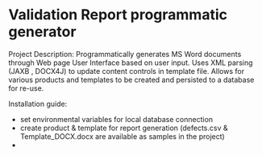 # Validation Report programmatic generator

Project Description:
Programmatically generates MS Word documents through Web page User Interface based on user input. Uses XML parsing (JAXB
, DOCX4J) to update content controls in template file. Allows for various products and templates to be created and 
persisted to a database for re-use. 

Installation guide: 
- set environmental variables for local database connection 
- create product & template for report generation (defects.csv & Template_DOCX.docx are available as samples in the project)
- 
